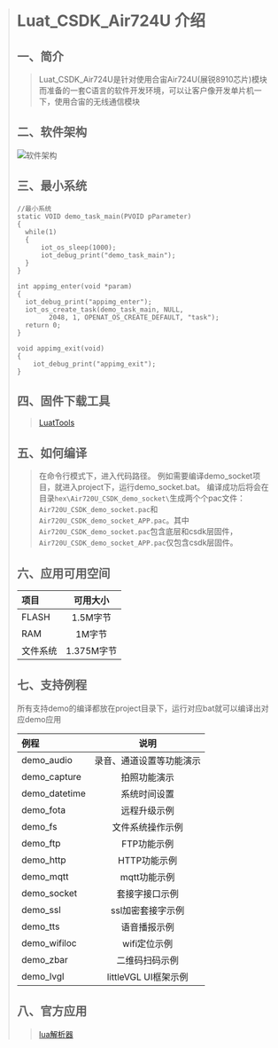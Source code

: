 > Luat_CSDK_Air724U 介绍
> ============
>
> ## 一、简介
>
> >Luat_CSDK_Air724U是针对使用合宙Air724U(展锐8910芯片)模块而准备的一套C语言的软件开发环境，可以让客户像开发单片机一下，使用合宙的无线通信模块
>
> ## 二、软件架构
>
> ![软件架构](https://images.gitee.com/uploads/images/2020/0707/090924_c101da41_1221708.png "luat_iot_sdk_arch.png")
>
> ## 三、最小系统
>
> ```
> //最小系统
> static VOID demo_task_main(PVOID pParameter)
> {
> 	while(1)
> 	{
> 		iot_os_sleep(1000);
> 		iot_debug_print("demo_task_main");
> 	}
> }
> 
> int appimg_enter(void *param)
> {   
> 	iot_debug_print("appimg_enter");
> 	iot_os_create_task(demo_task_main, NULL, 
>         2048, 1, OPENAT_OS_CREATE_DEFAULT, "task");
> 	return 0;
> }
> 
> void appimg_exit(void)
> {
>     iot_debug_print("appimg_exit");
> }
> ```
>
> ## 四、固件下载工具
>
> > [LuatTools](http://www.openluat.com/Product/file/luatoolsV2-redirect.html)
>
> ## 五、如何编译
>
>    >在命令行模式下，进入代码路径。 例如需要编译demo_socket项目，就进入project下，运行demo_socket.bat。 编译成功后将会在目录`hex\Air720U_CSDK_demo_socket\`生成两个个pac文件：`Air720U_CSDK_demo_socket.pac`和`Air720U_CSDK_demo_socket_APP.pac`。其中`Air720U_CSDK_demo_socket.pac`包含底层和csdk层固件，`Air720U_CSDK_demo_socket_APP.pac`仅包含csdk层固件。
>
>
> ## 六、应用可用空间
>
> | 项目     |  可用大小  |
> | :------- | :--------: |
> | FLASH    |  1.5M字节  |
> | RAM      |   1M字节   |
> | 文件系统 | 1.375M字节 |
>
> ## 七、支持例程
>
> 所有支持demo的编译都放在project目录下，运行对应bat就可以编译出对应demo应用
>
> | 例程          |           说明           |
> | :------------ | :----------------------: |
> | demo_audio    | 录音、通道设置等功能演示 |
> | demo_capture  |       拍照功能演示       |
> | demo_datetime |       系统时间设置       |
> | demo_fota     |       远程升级示例       |
> | demo_fs       |     文件系统操作示例     |
> | demo_ftp      |       FTP功能示例        |
> | demo_http     |       HTTP功能示例       |
> | demo_mqtt     |       mqtt功能示例       |
> | demo_socket   |      套接字接口示例      |
> | demo_ssl      |    ssl加密套接字示例     |
> | demo_tts      |       语音播报示例       |
> | demo_wifiloc  |       wifi定位示例       |
> | demo_zbar     |      二维码扫码示例      |
> | demo_lvgl     |   littleVGL UI框架示例   |
>
> ## 八、官方应用
>
> > [lua解析器](app/elua/LUA解析器开源文档.md)